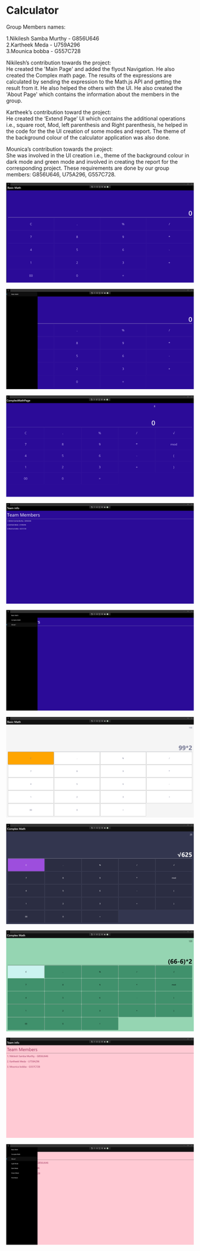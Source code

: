 # Calculator

Group Members names:

1.Nikilesh Samba Murthy - G856U646  
2.Kartheek Meda - U759A296  
3.Mounica bobba - G557C728  

Nikilesh’s contribution towards the project:  
He created the 'Main Page' and added the flyout Navigation. He also created the Complex math page. The results of the expressions are calculated by sending the expression to the Math.js API and getting the result from it. He also helped the others with the UI. He also created the 'About Page' which contains the information about the members in the group.    
  
Kartheek’s contribution toward the project:  
He created the ‘Extend Page’ UI which contains the additional operations i.e., square root, Mod, left parenthesis and Right parenthesis, he helped in the code for the the UI creation of some modes and report. The theme of the background colour of the calculator application was also done.    
  
Mounica’s contribution towards the project:  
She was involved in the UI creation i.e., theme of the background colour in dark mode and green mode and involved in creating the report for the corresponding project. These requirements are done by our group members: G856U646, U75A296, G557C728.  

![Image of the Basic Math Page](/Calculator/Resources/Images/img_1.png)  

![Image of the Flyout Navigation ](/Calculator/Resources/Images/img_2.png)  

![Image of the Complex Math Page](/Calculator/Resources/Images/img_3.png)  

![Image of the About Page](/Calculator/Resources/Images/img_4.png)  

![Image of the Flyout Navigation with multiple flyout items](/Calculator/Resources/Images/img_5.png)  

![Image of the Light theme](/Calculator/Resources/Images/img_6.png)

![Image of the Dark theme](/Calculator/Resources/Images/img_7.png)

![Image of the Green theme](/Calculator/Resources/Images/img_8.png)

![Image of the Pink theme](/Calculator/Resources/Images/img_9.png)

![Image of the final flyout with added menu items(modes) ](/Calculator/Resources/Images/img_10.png)


